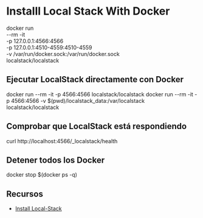# Installl Local Stack With Docker
docker run \
--rm -it \
-p 127.0.0.1:4566:4566 \
-p 127.0.0.1:4510-4559:4510-4559 \
-v /var/run/docker.sock:/var/run/docker.sock \
localstack/localstack

## Ejecutar LocalStack directamente con Docker
docker run --rm -it -p 4566:4566 localstack/localstack
docker run --rm -it -p 4566:4566 -v $(pwd)/localstack_data:/var/localstack localstack/localstack

## Comprobar que LocalStack está respondiendo
curl http://localhost:4566/_localstack/health

## Detener todos los Docker
docker stop $(docker ps -q)

## Recursos
- [Install Local-Stack](https://docs.localstack.cloud/getting-started/installation/)
